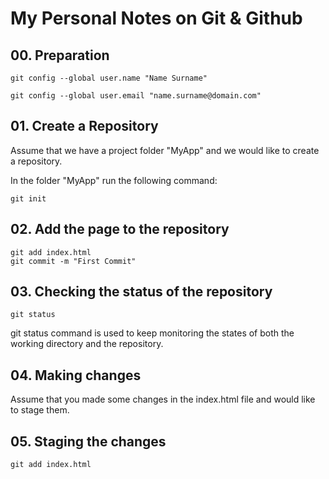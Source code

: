 # My Personal Notes on Git & Github

## 00. Preparation

```
git config --global user.name "Name Surname"
```

```
git config --global user.email "name.surname@domain.com"
```

## 01. Create a Repository

Assume that we have a project folder "MyApp" and we would like to create a repository.

In the folder "MyApp" run the following command:

```
git init
```
## 02. Add the page to the repository

```
git add index.html
git commit -m "First Commit"
```
## 03. Checking the status of the repository

```
git status
```

git status command is used to keep monitoring the states of both the working directory and the repository.

## 04. Making changes

Assume that you made some changes in the index.html file and would like to stage them.

## 05. Staging the changes
```
git add index.html
```
